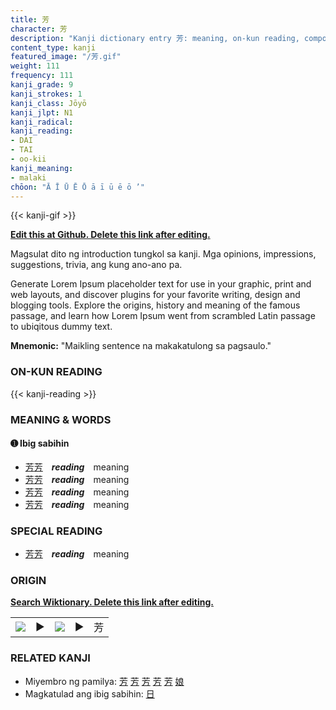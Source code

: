 ```yaml
---
title: 芳
character: 芳
description: "Kanji dictionary entry 芳: meaning, on-kun reading, compounds, origin, related kanji"
content_type: kanji
featured_image: "/芳.gif"
weight: 111
frequency: 111
kanji_grade: 9
kanji_strokes: 1
kanji_class: Jōyō
kanji_jlpt: N1
kanji_radical: 
kanji_reading: 
- DAI
- TAI
- oo-kii
kanji_meaning:
- malaki
chōon: "Ā Ī Ū Ē Ō ā ī ū ē ō ’"
---
```

[//]: # (Don't edit the line below. Kanji animated GIF code is automatically generated.)
{{< kanji-gif >}}

[//]: # (Edit below this line.)

**[Edit this at Github. Delete this link after editing.](https://github.com/tim0g/tim/tree/main/content/kanji/芳/index.md)**

Magsulat dito ng introduction tungkol sa kanji. Mga opinions, impressions, suggestions, trivia, ang kung ano-ano pa.

Generate Lorem Ipsum placeholder text for use in your graphic, print and web layouts, and discover plugins for your favorite writing, design and blogging tools. Explore the origins, history and meaning of the famous passage, and learn how Lorem Ipsum went from scrambled Latin passage to ubiqitous dummy text.
 
**Mnemonic:** "Maikling sentence na makakatulong sa pagsaulo."

### ON-KUN READING

[//]: # (Don't edit the line below. ON-KUN READING code is automatically generated.)
{{< kanji-reading >}}

### MEANING & WORDS

#### ➊ **Ibig sabihin**
  - [芳](../芳)[芳](../芳)　***reading***　meaning
  - [芳](../芳)[芳](../芳)　***reading***　meaning
  - [芳](../芳)[芳](../芳)　***reading***　meaning
  - [芳](../芳)[芳](../芳)　***reading***　meaning

### SPECIAL READING
  - [芳](../芳)[芳](../芳)　***reading***　meaning

### ORIGIN

**[Search Wiktionary. Delete this link after editing.](https://wiktionary.org/wiki/芳)**
<table class="kanji-table"><tr><td>
<img src="60px-芳-bronze.svg.png">
</td><td>▶</td><td>
<img src="60px-芳-oracle.svg.png">
</td><td>▶</td>
<td class="kanji-origin">芳</td>
</tr></table>

### RELATED KANJI
- Miyembro ng pamilya: [芳](../芳) [芳](../芳) [芳](../芳) [芳](../芳) [芳](../芳) [娘](../娘)
- Magkatulad ang ibig sabihin: [日](../日)
